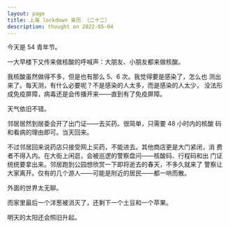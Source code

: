 ```yaml
---
layout: page
title: 上海 lockdown 亲历 （二十二）
description: thought on 2022-05-04
---
```



今天是 54 青年节。

一大早楼下又传来做核酸的呼喊声：大朋友、小朋友都来做核酸。

我核酸虽然做得不多，但是也有那么 5、6 次。我觉得要是感染了，怎么也
测出来了。每天测，有什么必要呢？不是感染的人太多，而是感染的人太少，
没法形成免疫屏障，病毒还是会传播开来——直到有了免疫屏障。

天气依旧不错。

邻居居然到居委会开了出门证——去买药。很简单，只需要 48 小时内的核酸
码和看病的理由即可。当天回来。

不过邻居回来说药店只接受网上买药，不能进去。其他商店更是大门紧闭，消
费者不得入内。在大街上闲逛，会被巡逻的警察盘问——核酸码、行程码和出
门证统统要拿出来。邻居跑到公园想欣赏一下即将逝去的春天，不多久就来了
警察让大家离开。仅有的几个游人——可能是附近的居民——都一哄而散。

外面的世界太无聊。

而家里最后一个洋葱被消灭了，还剩下一个土豆和一个苹果。

明天的太阳还会照旧升起。